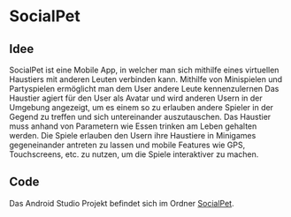 # SocialPet
## Idee
SocialPet ist eine Mobile App, in welcher man sich mithilfe eines virtuellen Haustiers mit anderen Leuten verbinden kann. Mithilfe von Minispielen und Partyspielen ermöglicht man dem User andere Leute kennenzulernen Das Haustier agiert für den User als Avatar und wird anderen Usern in der Umgebung angezeigt, um es einem so zu erlauben andere Spieler in der Gegend zu treffen und sich untereinander auszutauschen. Das Haustier muss anhand von Parametern wie Essen trinken am Leben gehalten werden. Die Spiele erlauben den Usern ihre Haustiere in Minigames gegeneinander antreten zu lassen und mobile Features wie GPS, Touchscreens, etc. zu nutzen, um die Spiele interaktiver zu machen.

## Code
Das Android Studio Projekt befindet sich im Ordner [SocialPet](https://github.com/JonasLindek/MOCO_SO2023_Kueper_Lindek_Sonnenberg/tree/main/SocialPet).
